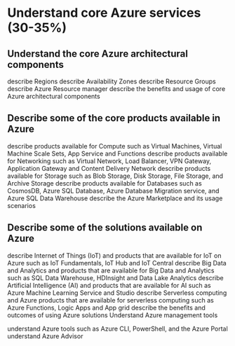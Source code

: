 
# Understand core Azure services (30-35%)

## Understand the core Azure architectural components

describe Regions
describe Availability Zones
describe Resource Groups
describe Azure Resource manager
describe the benefits and usage of core Azure architectural components

## Describe some of the core products available in Azure

describe products available for Compute such as Virtual Machines, Virtual Machine Scale Sets, App Service and Functions
describe products available for Networking such as Virtual Network, Load Balancer, VPN Gateway, Application Gateway and Content Delivery Network
describe products available for Storage such as Blob Storage, Disk Storage, File Storage, and Archive Storage
describe products available for Databases such as CosmosDB, Azure SQL Database, Azure Database Migration service, and Azure SQL Data Warehouse
describe the Azure Marketplace and its usage scenarios

## Describe some of the solutions available on Azure

describe Internet of Things (IoT) and products that are available for IoT on Azure such as IoT Fundamentals, IoT Hub and IoT Central
describe Big Data and Analytics and products that are available for Big Data and Analytics such as SQL Data Warehouse, HDInsight and Data Lake Analytics
describe Artificial Intelligence (AI) and products that are available for AI such as Azure Machine Learning Service and Studio
describe Serverless computing and Azure products that are available for serverless computing such as Azure Functions, Logic Apps and App grid
describe the benefits and outcomes of using Azure solutions
Understand Azure management tools

understand Azure tools such as Azure CLI, PowerShell, and the Azure Portal
understand Azure Advisor